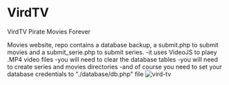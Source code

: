 # VirdTV
VirdTV Pirate Movies Forever

Movies website, repo contains a database backup, a submit.php to submit movies and a submit_serie.php to submit series.
-it uses VideoJS to plaey .MP4 video files
-you will need to clear the database tables
-you will need to create series and movies directories
-and of course you need to set your database credentials to "./database/db.php" file
![vird-tv](https://user-images.githubusercontent.com/48364518/226488716-2a358762-59b8-491d-aebd-f0a54cf57302.jpg)

